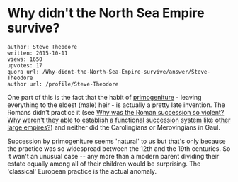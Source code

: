 # Why didn't the North Sea Empire survive?

	author: Steve Theodore
	written: 2015-10-11
	views: 1650
	upvotes: 17
	quora url: /Why-didnt-the-North-Sea-Empire-survive/answer/Steve-Theodore
	author url: /profile/Steve-Theodore


One part of this is the fact that the habit of [primogeniture](https://en.wikipedia.org/wiki/Primogeniture) - leaving everything to the eldest (male) heir - is actually a pretty late invention. The Romans didn't practice it (see [Why was the Roman succession so violent? Why weren't they able to establish a functional succession system like other large empires?](https://www.quora.com/Why-was-the-Roman-succession-so-violent-Why-werent-they-able-to-establish-a-functional-succession-system-like-other-large-empires)) and neither did the Carolingians or Merovingians in Gaul. 

Succession by primogeniture seems 'natural' to us but that's only because the practice was so widespread between the 12th and the 19th centuries. So it wan't an unusual case -- any more than a modern parent dividing their estate equally among all of their children would be surprising. The 'classical' European practice is the actual anomaly.

